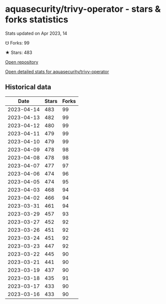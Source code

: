 # aquasecurity/trivy-operator - stars & forks statistics

Stats updated on Apr 2023, 14

☋ Forks: 99

★ Stars: 483

[Open repository](https://github.com/aquasecurity/trivy-operator)

[Open detailed stats for aquasecurity/trivy-operator](https://reviewgithub.com/rep/aquasecurity/trivy-operator)

## Historical data
| Date | Stars | Forks |
|------|-------|-------|
| 2023-04-14 | 483 | 99 | 
| 2023-04-13 | 482 | 99 | 
| 2023-04-12 | 480 | 99 | 
| 2023-04-11 | 479 | 99 | 
| 2023-04-10 | 479 | 99 | 
| 2023-04-09 | 478 | 98 | 
| 2023-04-08 | 478 | 98 | 
| 2023-04-07 | 477 | 97 | 
| 2023-04-06 | 474 | 96 | 
| 2023-04-05 | 474 | 95 | 
| 2023-04-03 | 468 | 94 | 
| 2023-04-02 | 466 | 94 | 
| 2023-03-31 | 461 | 94 | 
| 2023-03-29 | 457 | 93 | 
| 2023-03-27 | 452 | 92 | 
| 2023-03-26 | 451 | 92 | 
| 2023-03-24 | 451 | 92 | 
| 2023-03-23 | 447 | 92 | 
| 2023-03-22 | 445 | 90 | 
| 2023-03-21 | 441 | 90 | 
| 2023-03-19 | 437 | 90 | 
| 2023-03-18 | 435 | 91 | 
| 2023-03-17 | 433 | 90 | 
| 2023-03-16 | 433 | 90 | 

